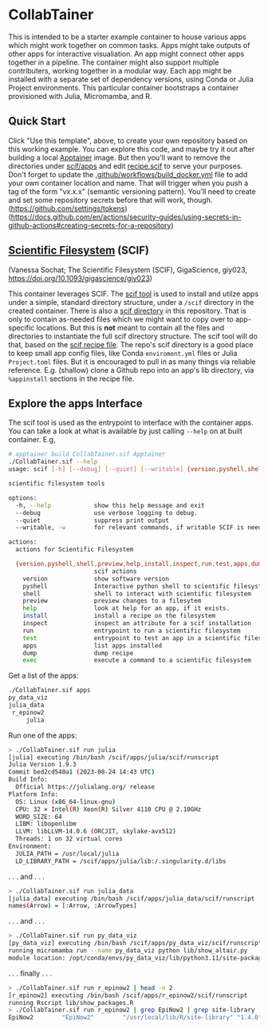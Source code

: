 # CollabTainer
This is intended to be a starter example container to house various apps which might
work together on common tasks. Apps might take outputs of other apps for interactive
visualiation. An app might connect other apps together in a pipeline. The container
might also support multiple contributers, working together in a modular way. Each app
might be installed with a separate set of dependency versions, using Conda or Julia
Project environments. This particular container bootstraps a container provisioned
with Julia, Micromamba, and R.

## Quick Start
Click "Use this template", above, to create your own repository based on this working example.
You can explore this code, and maybe try it out after building a local [Apptainer](https://apptainer.org/docs/user/latest/quick_start.html) image. But then you'll want to remove the directories under [scif/apps](scif/apps) and edit [recipe.scif](recipe.scif) to serve your purposes. Don't forget to update the [.github/workflows/build_docker.yml](.github/workflows/build_docker.yml) file to add your own container location and name. That will trigger when you push a tag of the form "vx.x.x" (semantic versioning pattern). You'll need to create and set some repository secrets before that will work, though.
(https://github.com/settings/tokens)
(https://docs.github.com/en/actions/security-guides/using-secrets-in-github-actions#creating-secrets-for-a-repository)


## [Scientific Filesystem](https://sci-f.github.io) (SCIF)
(Vanessa Sochat; The Scientific Filesystem (SCIF), GigaScience, giy023, https://doi.org/10.1093/gigascience/giy023)

This container leverages SCIF. The [scif tool](https://pypi.org/project/scif/) is used
to install and utilze apps under a simple, standard directory structure, under
a `/scif` directory in the created container. There is also a [scif directory](scif) in
this repository. That is only to contain as-needed files which we might want to copy over
to app-specific locations. But this is **not** meant to contain all the files and directories
to instantiate the full scif directory structure. The scif tool will do that, based on the
[scif recipe file](recipe.scif). The repo's scif directory is a good place to keep small
app config files, like Conda `enviroment.yml` files or Julia `Project.toml` files. But it is encouraged
to pull in as many things via reliable reference. E.g. (shallow) clone a Github repo into an app's
lib directory, via `%appinstall` sections in the recipe file.

## Explore the apps Interface
The scif tool is used as the entrypoint to interface with the container apps. You can take a look
at what is available by just calling `--help` on at built container.
E.g,
```bash
# apptainer build CollabTainer.sif Apptainer
./CollabTainer.sif --help
usage: scif [-h] [--debug] [--quiet] [--writable] {version,pyshell,shell,preview,help,install,inspect,run,test,apps,dump,exec} ...

scientific filesystem tools

options:
  -h, --help            show this help message and exit
  --debug               use verbose logging to debug.
  --quiet               suppress print output
  --writable, -w        for relevant commands, if writable SCIF is needed

actions:
  actions for Scientific Filesystem

  {version,pyshell,shell,preview,help,install,inspect,run,test,apps,dump,exec}
                        scif actions
    version             show software version
    pyshell             Interactive python shell to scientific filesystem
    shell               shell to interact with scientific filesystem
    preview             preview changes to a filesytem
    help                look at help for an app, if it exists.
    install             install a recipe on the filesystem
    inspect             inspect an attribute for a scif installation
    run                 entrypoint to run a scientific filesystem
    test                entrypoint to test an app in a scientific filesystem
    apps                list apps installed
    dump                dump recipe
    exec                execute a command to a scientific filesystem
```
Get a list of the apps:
```bash
./CollabTainer.sif apps
py_data_viz
julia_data
 r_epinow2
     julia
```

Run one of the apps:
```bash
> ./CollabTainer.sif run julia
[julia] executing /bin/bash /scif/apps/julia/scif/runscript
Julia Version 1.9.3
Commit bed2cd540a1 (2023-08-24 14:43 UTC)
Build Info:
  Official https://julialang.org/ release
Platform Info:
  OS: Linux (x86_64-linux-gnu)
  CPU: 32 × Intel(R) Xeon(R) Silver 4110 CPU @ 2.10GHz
  WORD_SIZE: 64
  LIBM: libopenlibm
  LLVM: libLLVM-14.0.6 (ORCJIT, skylake-avx512)
  Threads: 1 on 32 virtual cores
Environment:
  JULIA_PATH = /usr/local/julia
  LD_LIBRARY_PATH = /scif/apps/julia/lib:/.singularity.d/libs
```

. . . and . . .
```bash
> ./CollabTainer.sif run julia_data
[julia_data] executing /bin/bash /scif/apps/julia_data/scif/runscript
names(Arrow) = [:Arrow, :ArrowTypes]
```

. . . and . . .
```bash
> ./CollabTainer.sif run py_data_viz
[py_data_viz] executing /bin/bash /scif/apps/py_data_viz/scif/runscript
running micromamba run --name py_data_viz python lib/show_altair.py
module location: /opt/conda/envs/py_data_viz/lib/python3.11/site-packages/altair/__init__.py
```

. . . finally . . .
```bash
> ./CollabTainer.sif run r_epinow2 | head -n 2
[r_epinow2] executing /bin/bash /scif/apps/r_epinow2/scif/runscript
running Rscript lib/show_packages.R
> ./CollabTainer.sif run r_epinow2 | grep EpiNow2 | grep site-library
EpiNow2        "EpiNow2"        "/usr/local/lib/R/site-library" "1.4.0"
```